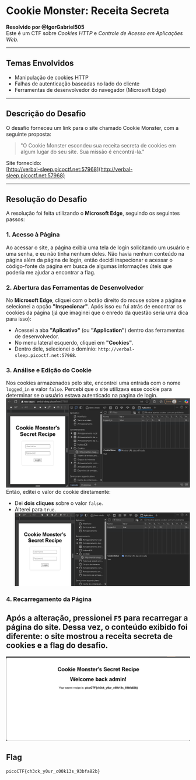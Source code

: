 # Cookie Monster: Receita Secreta  
**Resolvido por @IgorGabriel505**  
Este é um CTF sobre *Cookies HTTP* e *Controle de Acesso em Aplicações Web*.

---

## Temas Envolvidos

- Manipulação de cookies HTTP  
- Falhas de autenticação baseadas no lado do cliente  
- Ferramentas de desenvolvedor do navegador (Microsoft Edge)

---

## Descrição do Desafio  

O desafio forneceu um link para o site chamado Cookie Monster, com a seguinte proposta:

> "O Cookie Monster escondeu sua receita secreta de cookies em algum lugar do seu site. Sua missão é encontrá-la."

Site fornecido:  
[http://verbal-sleep.picoctf.net:57968](http://verbal-sleep.picoctf.net:57968)

---

## Resolução do Desafio

A resolução foi feita utilizando o **Microsoft Edge**, seguindo os seguintes passos:

### 1. Acesso à Página

Ao acessar o site, a página exibia uma tela de login solicitando um usuário e uma senha, e eu não tinha nenhum deles. Não havia nenhum conteúdo na página além da página de login, então decidi inspecionar e acessar o código-fonte da página em busca de algumas informações úteis que poderia me ajudar a encontrar a flag.

### 2. Abertura das Ferramentas de Desenvolvedor

No **Microsoft Edge**, cliquei com o botão direito do mouse sobre a página e selecionei a opção **"Inspecionar"**. Após isso eu fui atrás de encontrar os cookies da página (já que imaginei que o enredo da questão seria uma dica para isso):

- Acessei a aba **"Aplicativo"** (ou **"Application"**) dentro das ferramentas de desenvolvedor.
- No menu lateral esquerdo, cliquei em **"Cookies"**.
- Dentro dele, selecionei o domínio: `http://verbal-sleep.picoctf.net:57968`.

### 3. Análise e Edição do Cookie

Nos cookies armazenados pelo site, encontrei uma entrada com o nome `logged_in` e valor `false`. Percebi que o site utilizava esse cookie para determinar se o usuário estava autenticado na pagina de login.
![](Imagens-cookies/2.png)
Então, editei o valor do cookie diretamente:

- Dei **dois cliques** sobre o valor `false`.
- Alterei para `true`.
![](Imagens-cookies/3.png)
### 4. Recarregamento da Página

Após a alteração, pressionei `F5` para recarregar a página do site. Dessa vez, o conteúdo exibido foi diferente: o site mostrou a **receita secreta de cookies** e a **flag** do desafio.
---
![](Imagens-cookies/4.png)
## Flag

```text
picoCTF{ch3ck_y0ur_c00k13s_93bfa82b}
```
